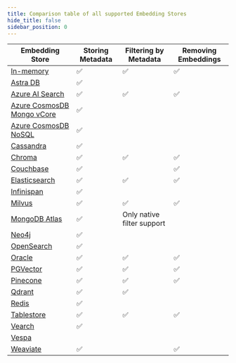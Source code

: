 ```yaml
---
title: Comparison table of all supported Embedding Stores
hide_title: false
sidebar_position: 0
---
```


| Embedding Store                                                                       | Storing Metadata | Filtering by Metadata      | Removing Embeddings |
|---------------------------------------------------------------------------------------|------------------|----------------------------|---------------------|
| [In-memory](/integrations/embedding-stores/in-memory)                                 | ✅                | ✅                          | ✅                   |
| [Astra DB](/integrations/embedding-stores/astra-db)                                   | ✅                |                            |                     |
| [Azure AI Search](/integrations/embedding-stores/azure-ai-search)                     | ✅                | ✅                          | ✅                   |
| [Azure CosmosDB Mongo vCore](/integrations/embedding-stores/azure-cosmos-mongo-vcore) | ✅                |                            |                     |
| [Azure CosmosDB NoSQL](/integrations/embedding-stores/azure-cosmos-nosql)             | ✅                |                            |                     |
| [Cassandra](/integrations/embedding-stores/cassandra)                                 | ✅                |                            |                     |
| [Chroma](/integrations/embedding-stores/chroma)                                       | ✅                | ✅                          | ✅                   |
| [Couchbase](/integrations/embedding-stores/couchbase)                                 | ✅                |                            | ✅                   |
| [Elasticsearch](/integrations/embedding-stores/elasticsearch)                         | ✅                | ✅                          | ✅                   |
| [Infinispan](/integrations/embedding-stores/infinispan)                               | ✅                |                            |                     |
| [Milvus](/integrations/embedding-stores/milvus)                                       | ✅                | ✅                          | ✅                   |
| [MongoDB Atlas](/integrations/embedding-stores/mongodb-atlas)                         | ✅                | Only native filter support |                     |
| [Neo4j](/integrations/embedding-stores/neo4j)                                         | ✅                |                            |                     |
| [OpenSearch](/integrations/embedding-stores/opensearch)                               | ✅                |                            |                     |
| [Oracle](/integrations/embedding-stores/oracle)                                       | ✅                | ✅                          | ✅                   |
| [PGVector](/integrations/embedding-stores/pgvector)                                   | ✅                | ✅                          | ✅                   |
| [Pinecone](/integrations/embedding-stores/pinecone)                                   | ✅                | ✅                          | ✅                   |
| [Qdrant](/integrations/embedding-stores/qdrant)                                       | ✅                | ✅                          |                     |
| [Redis](/integrations/embedding-stores/redis)                                         | ✅                |                            |                     |
| [Tablestore](/integrations/embedding-stores/tablestore) | ✅             |✅                      |✅                    |
| [Vearch](/integrations/embedding-stores/vearch)                                       | ✅                |                            |                     |
| [Vespa](/integrations/embedding-stores/vespa)                                         |                  |                            |                     |
| [Weaviate](/integrations/embedding-stores/weaviate)                                   | ✅                |                            | ✅                   |
